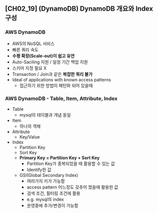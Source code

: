 ## [CH02_19] (DynamoDB) DynamoDB 개요와 Index 구성

### AWS DynamoDB
- AWS의 NoSQL 서비스
- 빠른 쿼리 속도
- **수평 확장(Scale-out)이 쉽고 유연**
- Auto-Saciling 지원 / 일정 기간 백업 지원
- 스키마 지정 필요 X
- Transaction / Join과 같은 **복잡한 쿼리 불가**
- Ideal of applications with known access patterns
  - 접근하기 위한 방법이 패턴화 되어 있을때

### AWS DynamoDB - Table, Item, Attribute, Index
- Table
  - mysql의 테이블과 개념 동일
- Item
  - 하나의 객체
- Attribute
  - Key/Value
- Index
  - Partition Key
  - Sort Key
  - **Primary Key = Partition Key + Sort Key**
    - Partition Key가 중복되었을 때 활용할 수 있는 값
    - Identify한 값
  - GSI(Global Secondary Index)
    - 여러가지 키가 가능함
    - access pattern 어느정도 갖추어 졌을때 활용한 값
    - 검색 조건, 필터링 조건에 활용
    - e.g. mysql의 index
    - 운영중에 추가/변경이 가능함